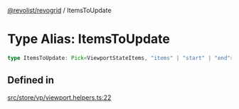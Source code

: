 [@revolist/revogrid](README.md) / ItemsToUpdate

# Type Alias: ItemsToUpdate

```ts
type ItemsToUpdate: Pick<ViewportStateItems, "items" | "start" | "end">;
```

## Defined in

[src/store/vp/viewport.helpers.ts:22](https://github.com/revolist/revogrid/blob/b102ae971c99d2b260b571c48c9b2f785d580474/src/store/vp/viewport.helpers.ts#L22)
